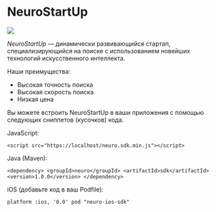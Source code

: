 # NeuroStartUp

![](68747470733a2f2f692e696d6775722e636f6d2f495a4f525769492e706e67.png)

*NeuroStartUp* — динамически развивающийся стартап, специализирующийся на поиске с использованием новейших технологий искусственного интеллекта.

Наши преимущества:
* Высокая точность поиска
* Высокая скорость поиска
* Низкая цена

Вы можете встроить NeuroStartUp в ваши приложения с помощью следующих сниппетов (кусочков) кода.

JavaScript:

 `<script src="https://localhost/neuro.sdk.min.js"></script>`

Java (Maven):

`<dependency>
  <groupId>neuro</groupId>
  <artifactId>sdk</artifactId>
  <version>1.0.0</version>
</dependency>
`

iOS (добавьте код в ваш Podfile):

`platform :ios, '8.0'
pod "neuro-ios-sdk"`